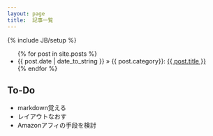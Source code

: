 ```yaml
---
layout: page
title:  記事一覧
---
```

{% include JB/setup %}
<ul class="posts">
  {% for post in site.posts %}
    <li><span>{{ post.date | date_to_string }}</span> &raquo; {{ post.category}}: <a href="{{ BASE_PATH }}{{ post.url }}">{{ post.title }}</a></li>
  {% endfor %}
</ul>

## To-Do
<ul>
	<li>markdown覚える</li>
	<li>レイアウトなおす</li>
	<li>Amazonアフィの手段を検討</li>
</ul>

